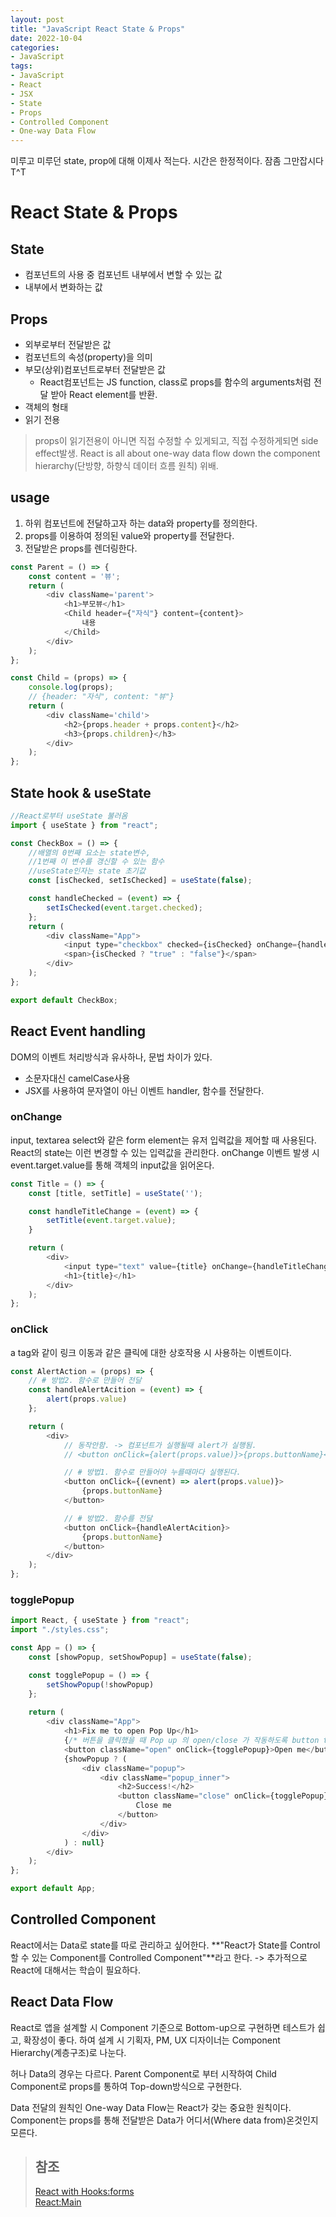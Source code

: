 ```yaml
---
layout: post
title: "JavaScript React State & Props"
date: 2022-10-04
categories:
- JavaScript
tags:
- JavaScript
- React
- JSX
- State
- Props
- Controlled Component
- One-way Data Flow
---
```


미루고 미루던 state, prop에 대해 이제사 적는다. 시간은 한정적이다. 잠좀 그만잡시다 T^T

# React State & Props

## State

- 컴포넌트의 사용 중 컴포넌트 내부에서 변할 수 있는 값
- 내부에서 변화하는 값

## Props

- 외부로부터 전달받은 값
- 컴포넌트의 속성(property)을 의미
- 부모(상위)컴포넌트로부터 전달받은 값
  - React컴포넌트는 JS function, class로 props를 함수의 arguments처럼 전달 받아 React element를 반환.
- 객체의 형태
- 읽기 전용

> props이 읽기전용이 아니면 직접 수정할 수 있게되고, 직접 수정하게되면 side effect발생. React is all about one-way data flow down the component hierarchy(단방향, 하향식 데이터 흐름 원칙) 위배.

## usage

1. 하위 컴포넌트에 전달하고자 하는 data와 property를 정의한다.
2. props를 이용하여 정의된 value와 property를 전달한다.
3. 전달받은 props를 렌더링한다.

```javascript
const Parent = () => {
    const content = '뷰';
    return (
        <div className='parent'>
            <h1>부모뷰</h1>
            <Child header={"자식"} content={content}>
                내용
            </Child>
        </div>
    );
};

const Child = (props) => {
    console.log(props);
    // {header: "자식", content: "뷰"}
    return (
        <div className='child'>
            <h2>{props.header + props.content}</h2>
            <h3>{props.children}</h3>
        </div>
    );
};
```

## State hook & useState

```javascript
//React로부터 useState 불러옴
import { useState } from "react";

const CheckBox = () => {
    //배열의 0번째 요소는 state변수, 
    //1번째 이 변수를 갱신할 수 있는 함수
    //useState인자는 state 초기값
    const [isChecked, setIsChecked] = useState(false);

    const handleChecked = (event) => {
        setIsChecked(event.target.checked);
    };
    return (
        <div className="App">
            <input type="checkbox" checked={isChecked} onChange={handleChecked}/>
            <span>{isChecked ? "true" : "false"}</span>
        </div>
    );
};

export default CheckBox;
```

## React Event handling

DOM의 이벤트 처리방식과 유사하나, 문법 차이가 있다.

- 소문자대신 camelCase사용
- JSX를 사용하여 문자열이 아닌 이벤트 handler, 함수를 전달한다.

### onChange

input, textarea select와 같은 form element는 유저 입력값을 제어할 때 사용된다. React의 state는 이런 변경할 수 있는 입력값을 관리한다. onChange 이벤트 발생 시 event.target.value를 통해 객체의 input값을 읽어온다.

```javascript
const Title = () => {
    const [title, setTitle] = useState('');

    const handleTitleChange = (event) => {
        setTitle(event.target.value);
    }

    return (
        <div>
            <input type="text" value={title} onChange={handleTitleChange} />
            <h1>{title}</h1>
        </div>
    );
};
```

### onClick

a tag와 같이 링크 이동과 같은 클릭에 대한 상호작용 시 사용하는 이벤트이다.

```javascript
const AlertAction = (props) => {
    // # 방법2. 함수로 만들어 전달
    const handleAlertAcition = (event) => {
        alert(props.value)
    };

    return (
        <div>
            // 동작안함. -> 컴포넌트가 실행될때 alert가 실행됨.
            // <button onClick={alert(props.value)}>{props.buttonName}</button>

            // # 방법1. 함수로 만들어야 누를때마다 실행된다.
            <button onClick={(evnent) => alert(props.value)}>
                {props.buttonName}
            </button>

            // # 방법2. 함수를 전달
            <button onClick={handleAlertAcition}>
                {props.buttonName}
            </button>
        </div>
    );
};
```

### togglePopup

```javascript
import React, { useState } from "react";
import "./styles.css";

const App = () => {
    const [showPopup, setShowPopup] = useState(false);

    const togglePopup = () => {
        setShowPopup(!showPopup)
    };
    
    return (
        <div className="App">
            <h1>Fix me to open Pop Up</h1>
            {/* 버튼을 클릭했을 때 Pop up 의 open/close 가 작동하도록 button tag를 완성하세요. */}
            <button className="open" onClick={togglePopup}>Open me</button>
            {showPopup ? (
                <div className="popup">
                    <div className="popup_inner">
                        <h2>Success!</h2>
                        <button className="close" onClick={togglePopup}>
                            Close me
                        </button>
                    </div>
                </div>
            ) : null}
        </div>
    );
};

export default App;
```

## Controlled Component

React에서는 Data로 state를 따로 관리하고 싶어한다. **"React가 State를 Control할 수 있는 Component를 Controlled Component"**라고 한다. -> 추가적으로 React에 대해서는 학습이 필요하다.

## React Data Flow

React로 앱을 설계할 시 Component 기준으로 Bottom-up으로 구현하면 테스트가 쉽고, 확장성이 좋다. 하여 설계 시 기획자, PM, UX 디자이너는 Component Hierarchy(계층구조)로 나눈다.

허나 Data의 경우는 다르다. Parent Component로 부터 시작하여 Child Component로 props를 통하여 Top-down방식으로 구현한다.

Data 전달의 원칙인 One-way Data Flow는 React가 갖는 중요한 원칙이다. Component는 props를 통해 전달받은 Data가 어디서(Where data from)온것인지 모른다.

> ## 참조  
> [React with Hooks:forms](https://reactwithhooks.netlify.app/docs/forms.html)   
> [React:Main](https://ko.reactjs.org/)